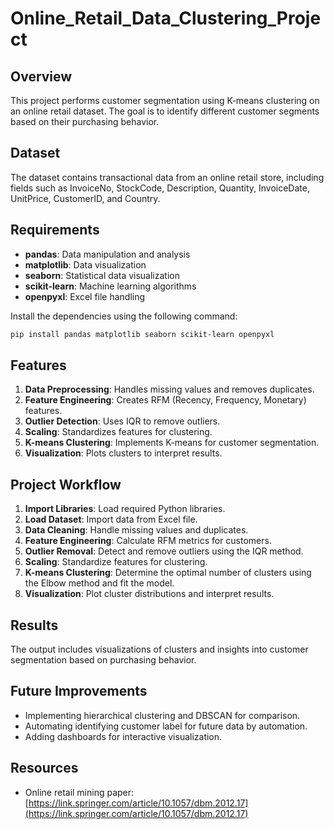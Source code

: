 # Online_Retail_Data_Clustering_Project

## Overview
This project performs customer segmentation using K-means clustering on an online retail dataset. The goal is to identify different customer segments based on their purchasing behavior.

## Dataset
The dataset contains transactional data from an online retail store, including fields such as InvoiceNo, StockCode, Description, Quantity, InvoiceDate, UnitPrice, CustomerID, and Country.

## Requirements
- **pandas**: Data manipulation and analysis
- **matplotlib**: Data visualization
- **seaborn**: Statistical data visualization
- **scikit-learn**: Machine learning algorithms
- **openpyxl**: Excel file handling

Install the dependencies using the following command:
```bash
pip install pandas matplotlib seaborn scikit-learn openpyxl
```

## Features
1. **Data Preprocessing**: Handles missing values and removes duplicates.
2. **Feature Engineering**: Creates RFM (Recency, Frequency, Monetary) features.
3. **Outlier Detection**: Uses IQR to remove outliers.
4. **Scaling**: Standardizes features for clustering.
5. **K-means Clustering**: Implements K-means for customer segmentation.
6. **Visualization**: Plots clusters to interpret results.

## Project Workflow
1. **Import Libraries**: Load required Python libraries.
2. **Load Dataset**: Import data from Excel file.
3. **Data Cleaning**: Handle missing values and duplicates.
4. **Feature Engineering**: Calculate RFM metrics for customers.
5. **Outlier Removal**: Detect and remove outliers using the IQR method.
6. **Scaling**: Standardize features for clustering.
7. **K-means Clustering**: Determine the optimal number of clusters using the Elbow method and fit the model.
8. **Visualization**: Plot cluster distributions and interpret results.

## Results
The output includes visualizations of clusters and insights into customer segmentation based on purchasing behavior.

## Future Improvements
- Implementing hierarchical clustering and DBSCAN for comparison.
- Automating identifying customer label for future data by automation.
- Adding dashboards for interactive visualization.

## Resources  
- Online retail mining paper: [https://link.springer.com/article/10.1057/dbm.2012.17](https://link.springer.com/article/10.1057/dbm.2012.17)  
